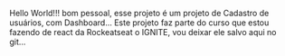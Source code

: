Hello World!!!
bom pessoal, esse projeto é um projeto de Cadastro de usuários, com Dashboard... 
Este projeto faz parte do curso que estou fazendo de react da Rockeatseat o IGNITE, vou deixar ele salvo aqui no git...
